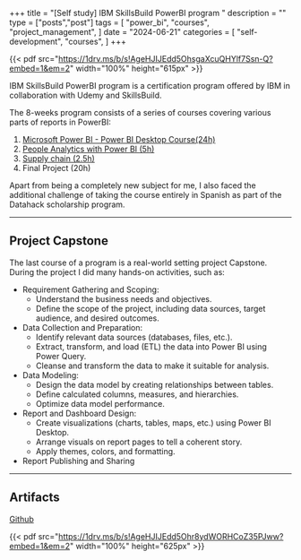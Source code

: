 +++
title = "[Self study] IBM SkillsBuild PowerBI program "
description = ""
type = ["posts","post"]
tags = [
    "power_bi",
    "courses",
    "project_management",
]
date = "2024-06-21"
categories = [
    "self-development",
    "courses",
]
+++

 {{< pdf src="https://1drv.ms/b/s!AgeHJIJEdd5OhsgaXcuQHYlf7Ssn-Q?embed=1&em=2" width="100%" height="615px" >}}


IBM SkillsBuild PowerBI program is a certification program offered by IBM in collaboration with Udemy and SkillsBuild. 

The 8-weeks program consists of a series of courses covering various parts of reports in PowerBI: 
1. [Microsoft Power BI - Power BI Desktop Course(24h)](https://udemy.com/course/curso-microsoft-power-bi)
2. [People Analytics with Power BI (5h)](https://udemy.com/course/hr-analytics-con-power-bi-desde-0)
3. [Supply chain (2.5h)](https://udemy.com/course/power-bi-gestion-de-supply-chain-con-business-intelligence)
4. Final Project (20h)


Apart from being a completely new subject for me,  I also faced the additional challenge of taking the course entirely in Spanish as part of the Datahack scholarship program. 

------------------------
## Project Capstone
The last course of a program is a real-world setting project Capstone.
During the project I did many hands-on activities, such as:

* Requirement Gathering and Scoping:
	* Understand the business needs and objectives.
	* Define the scope of the project, including data sources, target audience, and desired outcomes.
* Data Collection and Preparation:
	* Identify relevant data sources (databases, files, etc.).
	* Extract, transform, and load (ETL) the data into Power BI using Power Query.
	* Cleanse and transform the data to make it suitable for analysis.
* Data Modeling:
	* Design the data model by creating relationships between tables.
	* Define calculated columns, measures, and hierarchies.
	* Optimize data model performance.
* Report and Dashboard Design:
	* Create visualizations (charts, tables, maps, etc.) using Power BI Desktop.
	* Arrange visuals on report pages to tell a coherent story.
	* Apply themes, colors, and formatting.
* Report Publishing and Sharing

------------------------
## Artifacts
[Github](https://github.com/lublyanka/PowerBICourseIBM/tree/main)

 {{< pdf src="https://1drv.ms/b/s!AgeHJIJEdd5Ohr8ydWORHCoZ35PJww?embed=1&em=2" width="100%" height="625px" >}}